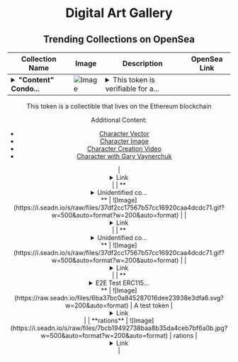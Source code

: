 <div align="center">

# Digital Art Gallery

## Trending Collections on OpenSea

| Collection Name                       | Image                                                                                     | Description                       | OpenSea Link                                                                                          |
|---------------------------------------|-------------------------------------------------------------------------------------------|-----------------------------------|--------------------------------------------------------------------------------------------------------|
| **<details><summary>"Content" Condo...</summary>"Content" Condor</details>** | ![Image](https://i.seadn.io/s/raw/files/2e51f0ced806697ab50f64bcf41b01fe.jpg?w=500&auto=format?w=200&auto=format) | <details><summary>This token is verifiable for a...</summary>This token is verifiable for admission to VeeCon 2023, 2024

This token is a collectible that lives on the Ethereum blockchain

Additional Content:

- [Character Vector](https://cdn.veefriends.com/f6pXbdBrDkgJjmSV-_XTrDCsS97-QXp2H6Yu0fLSCB0/3164.svg)
- [Character Image](https://cdn.veefriends.com/f6pXbdBrDkgJjmSV-_XTrDCsS97-QXp2H6Yu0fLSCB0/4003.png) 
- [Character Creation Video](https://cdn.veefriends.com/f6pXbdBrDkgJjmSV-_XTrDCsS97-QXp2H6Yu0fLSCB0/849.mp4)
- [Character with Gary Vaynerchuk](https://cdn.veefriends.com/f6pXbdBrDkgJjmSV-_XTrDCsS97-QXp2H6Yu0fLSCB0/833.jpg) 
</details> | <details><summary>Link</summary>["Content" Condor](https://opensea.io/collection/content-condor-2549)</details> |
| **<details><summary>Unidentified co...</summary>Unidentified contract 636d657e-f61a-45d9-b447-82aad6f0f1d5</details>** | ![Image](https://i.seadn.io/s/raw/files/37df2cc17567b57cc16920caa4dcdc71.gif?w=500&auto=format?w=200&auto=format) |  | <details><summary>Link</summary>[Unidentified contract 636d657e-f61a-45d9-b447-82aad6f0f1d5](https://opensea.io/collection/unidentified-contract-636d657e-f61a-45d9-b447-82aa)</details> |
| **<details><summary>Unidentified co...</summary>Unidentified contract d67e1321-027f-4b18-8afa-b07cfd3a16df</details>** | ![Image](https://i.seadn.io/s/raw/files/37df2cc17567b57cc16920caa4dcdc71.gif?w=500&auto=format?w=200&auto=format) |  | <details><summary>Link</summary>[Unidentified contract d67e1321-027f-4b18-8afa-b07cfd3a16df](https://opensea.io/collection/unidentified-contract-d67e1321-027f-4b18-8afa-b07c)</details> |
| **<details><summary>E2E Test ERC115...</summary>E2E Test ERC1155</details>** | ![Image](https://raw.seadn.io/files/6ba37bc0a845287016dee23938e3dfa6.svg?w=200&auto=format) | A test token | <details><summary>Link</summary>[E2E Test ERC1155](https://opensea.io/collection/e2e-test-erc1155-1958)</details> |
| **rations** | ![Image](https://i.seadn.io/s/raw/files/7bcb19492738baa8b35da4ceb7bf6a0b.jpg?w=500&auto=format?w=200&auto=format) | rations | <details><summary>Link</summary>[rations](https://opensea.io/collection/rations-3)</details> |

</div>